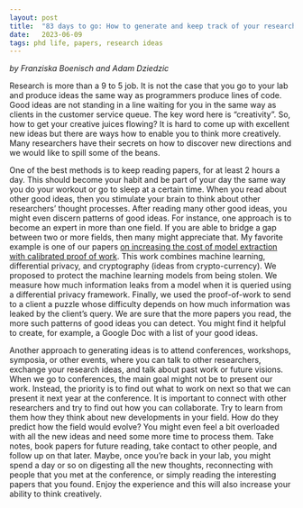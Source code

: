 ```yaml
---
layout: post
title:  "83 days to go: How to generate and keep track of your research ideas?"
date:   2023-06-09
tags: phd life, papers, research ideas
---
```


*by Franziska Boenisch and Adam Dziedzic*

Research is more than a 9 to 5 job. It is not the case that you go to your lab and produce ideas the same way as programmers produce lines of code. Good ideas are not standing in a line waiting for you in the same way as clients in the customer service queue. The key word here is “creativity”. So, how to get your creative juices flowing? It is hard to come up with excellent new ideas but there are ways how to enable you to think more creatively. Many researchers have their secrets on how to discover new directions and we would like to spill some of the beans. 

One of the best methods is to keep reading papers, for at least 2 hours a day. This should become your habit and be part of your day the same way you do your workout or go to sleep at a certain time. When you read about other good ideas, then you stimulate your brain to think about other researchers’ thought processes. After reading many other good ideas, you might even discern patterns of good ideas. For instance, one approach is to become an expert in more than one field. If you are able to bridge a gap between two or more fields, then many might appreciate that. My favorite example is one of our papers [on increasing the cost of model extraction with calibrated proof of work](https://openreview.net/forum?id=EAy7C1cgE1L). This work combines machine learning, differential privacy, and cryptography (ideas from crypto-currency). We proposed to protect the machine learning models from being stolen. We measure how much information leaks from a model when it is queried using a differential privacy framework. Finally, we used the proof-of-work to send to a client a puzzle whose difficulty depends on how much information was leaked by the client’s query. We are sure that the more papers you read, the more such patterns of good ideas you can detect. You might find it helpful to create, for example, a Google Doc with a list of your good ideas.

Another approach to generating ideas is to attend conferences, workshops, symposia, or other events, where you can talk to other researchers, exchange your research ideas, and talk about past work or future visions. When we go to conferences, the main goal might not be to present our work. Instead, the priority is to find out what to work on next so that we can present it next year at the conference. It is important to connect with other researchers and try to find out how you can collaborate. Try to learn from them how they think about new developments in your field. How do they predict how the field would evolve? You might even feel a bit overloaded with all the new ideas and need some more time to process them. Take notes, book papers for future reading, take contact to other people, and follow up on that later. Maybe, once you’re back in your lab, you might spend a day or so on digesting all the new thoughts, reconnecting with people that you met at the conference, or simply reading the interesting papers that you found. Enjoy the experience and this will also increase your ability to think creatively.
